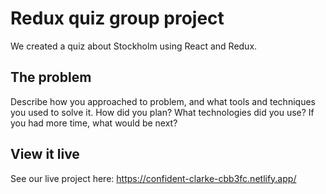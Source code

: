 # Redux quiz group project

We created a quiz about Stockholm using React and Redux.

## The problem

Describe how you approached to problem, and what tools and techniques you used to solve it. How did you plan? What technologies did you use? If you had more time, what would be next?

## View it live

See our live project here: https://confident-clarke-cbb3fc.netlify.app/
